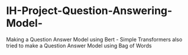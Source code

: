 # IH-Project-Question-Answering-Model-
Making a Question Answer Model using Bert - Simple Transformers also tried to make a Question Answer Model using Bag of Words
